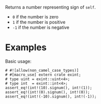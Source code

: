 Returns a number representing sign of `self`.

- `0` if the number is zero
- `1` if the number is positive
- `-1` if the number is negative

# Examples

Basic usage:

```
# #![allow(non_camel_case_types)]
# #[macro_use] extern crate exint;
# type uint = exint::uint<4>;
# type int  = exint::int<4>;
assert_eq!(int!(10).signum(), int!(1));
assert_eq!(int!(0).signum(), int!(0));
assert_eq!(int!(-10).signum(), int!(-1));
```
